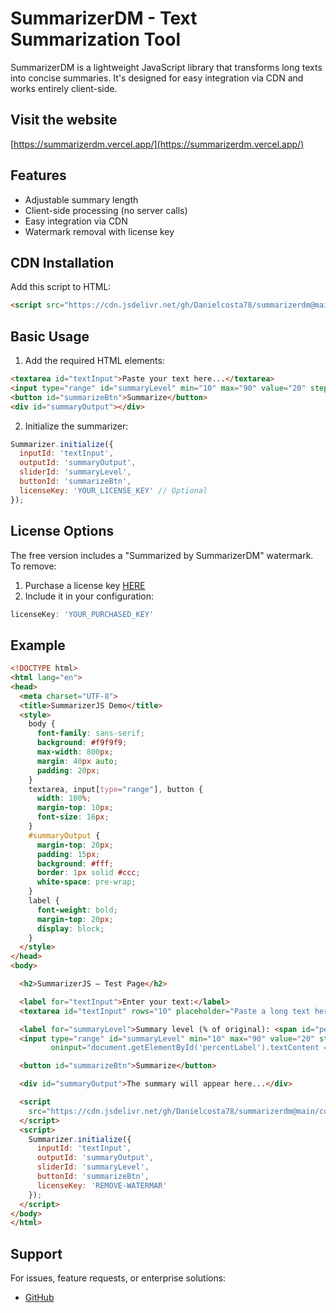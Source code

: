 # SummarizerDM - Text Summarization Tool

SummarizerDM is a lightweight JavaScript library that transforms long texts into concise summaries. It's designed for easy integration via CDN and works entirely client-side.

## Visit the website

[https://summarizerdm.vercel.app/](https://summarizerdm.vercel.app/)

## Features

- Adjustable summary length
- Client-side processing (no server calls)
- Easy integration via CDN
- Watermark removal with license key

## CDN Installation

Add this script to HTML:

```html
<script src="https://cdn.jsdelivr.net/gh/Danielcosta78/summarizerdm@main/cdn/summarizerdm.js"></script>
```

## Basic Usage

1. Add the required HTML elements:
```html
<textarea id="textInput">Paste your text here...</textarea>
<input type="range" id="summaryLevel" min="10" max="90" value="20" step="10">
<button id="summarizeBtn">Summarize</button>
<div id="summaryOutput"></div>
```

2. Initialize the summarizer:
```javascript
Summarizer.initialize({
  inputId: 'textInput',
  outputId: 'summaryOutput',
  sliderId: 'summaryLevel',
  buttonId: 'summarizeBtn',
  licenseKey: 'YOUR_LICENSE_KEY' // Optional
});
```

## License Options

The free version includes a "Summarized by SummarizerDM" watermark. To remove:

1. Purchase a license key [HERE](https://www.paypal.com/cgi-bin/webscr?cmd=_s-xclick&hosted_button_id=X287KB44TC2PW&currency_code=USD)
2. Include it in your configuration:
```javascript
licenseKey: 'YOUR_PURCHASED_KEY'
```

## Example

```html
<!DOCTYPE html>
<html lang="en">
<head>
  <meta charset="UTF-8">
  <title>SummarizerJS Demo</title>
  <style>
    body {
      font-family: sans-serif;
      background: #f9f9f9;
      max-width: 800px;
      margin: 40px auto;
      padding: 20px;
    }
    textarea, input[type="range"], button {
      width: 100%;
      margin-top: 10px;
      font-size: 16px;
    }
    #summaryOutput {
      margin-top: 20px;
      padding: 15px;
      background: #fff;
      border: 1px solid #ccc;
      white-space: pre-wrap;
    }
    label {
      font-weight: bold;
      margin-top: 20px;
      display: block;
    }
  </style>
</head>
<body>

  <h2>SummarizerJS – Test Page</h2>

  <label for="textInput">Enter your text:</label>
  <textarea id="textInput" rows="10" placeholder="Paste a long text here..."></textarea>

  <label for="summaryLevel">Summary level (% of original): <span id="percentLabel">20</span>%</label>
  <input type="range" id="summaryLevel" min="10" max="90" value="20" step="10" 
         oninput="document.getElementById('percentLabel').textContent = this.value">

  <button id="summarizeBtn">Summarize</button>

  <div id="summaryOutput">The summary will appear here...</div>

  <script
    src="https://cdn.jsdelivr.net/gh/Danielcosta78/summarizerdm@main/cdn/summarizerdm.js">
  </script>
  <script>
    Summarizer.initialize({
      inputId: 'textInput',
      outputId: 'summaryOutput',
      sliderId: 'summaryLevel',
      buttonId: 'summarizeBtn',
      licenseKey: 'REMOVE-WATERMAR'
    });
  </script>
</body>
</html>
```

## Support

For issues, feature requests, or enterprise solutions:
- [GitHub](https://github.com/Danielcosta78/)
